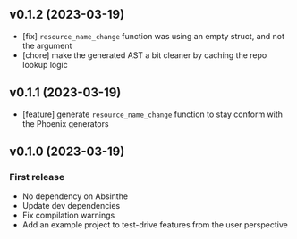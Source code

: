 ## v0.1.2 (2023-03-19)

  * [fix] `resource_name_change` function was using an empty struct, and not the argument
  * [chore] make the generated AST a bit cleaner by caching the repo lookup logic

## v0.1.1 (2023-03-19)

  * [feature] generate `resource_name_change` function to stay conform with the Phoenix generators

## v0.1.0 (2023-03-19)

### First release

  * No dependency on Absinthe
  * Update dev dependencies
  * Fix compilation warnings
  * Add an example project to test-drive features from the user perspective
